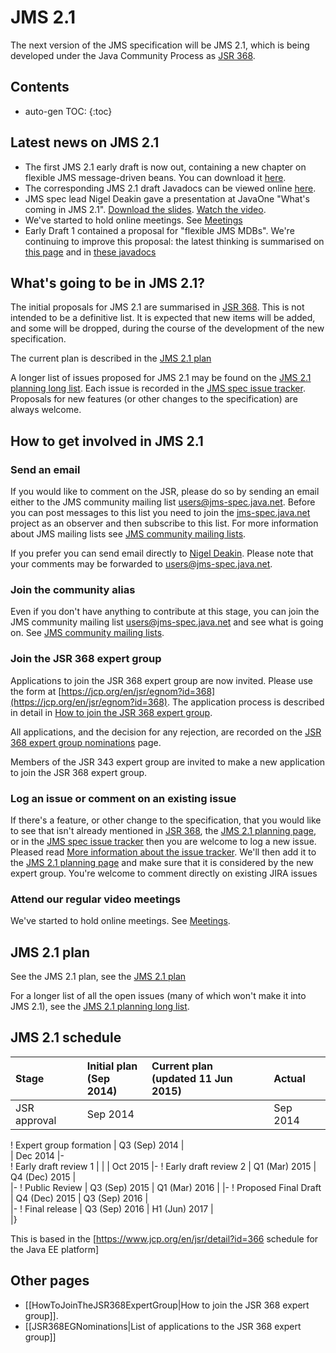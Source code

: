 # JMS 2.1

The next version of the JMS specification will be JMS 2.1, which is being developed under the Java Community Process as [JSR 368](https://jcp.org/en/jsr/detail?id=368).  

## Contents

* auto-gen TOC:
{:toc}

## Latest news on JMS 2.1 

* The first JMS 2.1 early draft  is now out, containing a new chapter on flexible JMS message-driven beans. You can download it [here](https://jcp.org/aboutJava/communityprocess/edr/jsr368/index.html).
* The corresponding JMS 2.1 draft Javadocs can be viewed online [here](https://jms-spec.java.net/2.1-SNAPSHOT/apidocs/).
* JMS spec lead Nigel Deakin gave a presentation at JavaOne "What's coming in JMS 2.1". [Download the slides](/jms-spec/downloads/JMS%202.1/CON3942_WhatsNewInJMS21.pdf). [Watch the video](https://youtu.be/6exFuFJhfcA?t=27336).
* We've started to hold online meetings. See [Meetings](/jms-spec/pages/JMS21Meetings)
* Early Draft 1 contained a proposal for "flexible JMS MDBs". We're continuing to improve this proposal: the latest thinking is summarised on [this page](/jms-spec/pages/JMSListener5) and in [these javadocs](https://jms-spec.java.net/2.1-SNAPSHOT/apidocs/)

## What's going to be in JMS 2.1? 

The initial proposals for JMS 2.1 are summarised in [JSR 368](https://jcp.org/en/jsr/detail?id=368). This is not intended to be a definitive list. It is expected that new items will be added, and some will be dropped, during the course of the development of the new specification.

The current plan is described in the [JMS 2.1 plan](/jms-spec/pages/JMS21Plan)

A longer list of issues proposed for JMS 2.1 may be found on the [JMS 2.1 planning long list](/jms-spec/pages/JMS21LongList). Each issue is recorded in the [JMS spec issue tracker](https://github.com/javaee/jms-spec/issues). Proposals for new features (or other changes to the specification) are always welcome. 

## How to get involved in JMS 2.1 

### Send an email

If you would like to comment on the JSR, please do so by sending an email either to the JMS community mailing list [users@jms-spec.java.net](mailto:users@jms-spec.java.net). Before you can post messages to this list you need to join the [jms-spec.java.net](http://jms-spec.java.net) project as an observer and then subscribe to this list. For more information about JMS mailing lists see [JMS community mailing lists](/jms-spec/#jms-community-mailing-lists). 

If you prefer you can send email directly to  [Nigel Deakin](mailto:nigel.deakin@oracle.com). Please note that your comments may be forwarded to  [users@jms-spec.java.net](mailto:users@jms-spec.java.net).

### Join the community alias

Even if you don't have anything to contribute at this stage, you can join the JMS community mailing list [users@jms-spec.java.net](mailto:users@jms-spec.java.net) and see what is going on.  See [JMS community mailing lists](/jms-spec/#jms-community-mailing-lists). 

### Join the JSR 368 expert group 

Applications to join the JSR 368 expert group are now invited. Please use the form at [https://jcp.org/en/jsr/egnom?id=368](https://jcp.org/en/jsr/egnom?id=368).
The application process is described in detail in [How to join the JSR 368 expert group](/jms-spec/pages/HowToJoinTheJSR368ExpertGroup).

All applications, and the decision for any rejection, are recorded on the [JSR 368 expert group nominations](/jms-spec/pages/JSR368EGNominations) page. 

Members of the JSR 343 expert group are invited to make a new application to join the JSR 368 expert group. 

### Log an issue or comment on an existing issue

If there's a feature, or other change to the specification, that you would like to see that isn't already mentioned in [JSR 368](https://jcp.org/en/jsr/detail?id=368), the [JMS 2.1 planning page](/jms-spec/pages/JMS21Planning), or in the [JMS spec issue tracker](https://github.com/javaee/jms-spec/issues) then you are welcome to log a new issue.  Pleased read  [More information about the issue tracker](/jms-spec/#issue-tracker). We'll then add it to the [JMS 2.1 planning page](/jms-spec/pages/JMS21Planning) and make sure that it is considered by the new expert group. You're welcome to comment directly on existing JIRA issues 

### Attend our regular video meetings

We've started to hold online meetings. See [Meetings](/jms-spec/pages/JMS21Meetings).

##  JMS 2.1 plan

See the JMS 2.1 plan, see the [JMS 2.1 plan](/jms-spec/pages/JMS21Plan)

For a longer list of all the open issues (many of which won't make it into JMS 2.1), 
see the [JMS 2.1 planning long list](/jms-spec/pages/JMS21LongList).

##  JMS 2.1 schedule

Stage | Initial plan<br/>(Sep 2014) | Current plan<br/> (updated  11 Jun 2015) | Actual
:--- | :--- | :--- | :---
JSR approval | Sep 2014 |   | Sep 2014


! Expert group formation
| Q3 (Sep) 2014
|  
| Dec 2014
|-   
! Early draft review 1
| 
| 
|  Oct 2015
|-
! Early draft review 2
| Q1 (Mar) 2015
| Q4 (Dec) 2015
|  
|-
! Public Review
| Q3 (Sep) 2015
| Q1 (Mar) 2016
| 
|-
! Proposed Final Draft  
| Q4 (Dec) 2015
| Q3 (Sep) 2016
|  
|-
! Final release
| Q3 (Sep) 2016
| H1 (Jun) 2017
|  
|}

This is based in the [https://www.jcp.org/en/jsr/detail?id=366 schedule for the Java EE platform]

## Other pages

* [[HowToJoinTheJSR368ExpertGroup|How to join the JSR 368 expert group]].
* [[JSR368EGNominations|List of applications to the JSR 368 expert group]]
